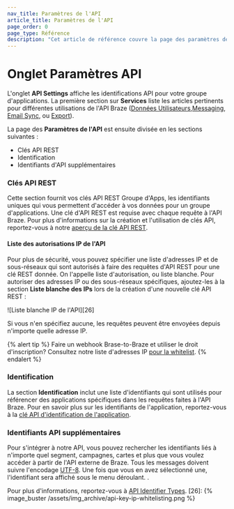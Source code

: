 ```yaml
---
nav_title: Paramètres de l'API
article_title: Paramètres de l'API
page_order: 0
page_type: Référence
description: "Cet article de référence couvre la page des paramètres de l'API, qui affiche les identifications API pour votre groupe d'applications."
---
```


# Onglet Paramètres API

L'onglet **API Settings** affiche les identifications API pour votre groupe d'applications. La première section sur **Services** liste les articles pertinents pour différentes utilisations de l'API Braze ([Données Utilisateurs][3],[Messaging][4], [Email Sync][5], ou [Export][6]).

La page des **Paramètres de l'API** est ensuite divisée en les sections suivantes :

- Clés API REST
- Identification
- Identifiants d'API supplémentaires

### Clés API REST

Cette section fournit vos clés API REST Groupe d'Apps, les identifiants uniques qui vous permettent d'accéder à vos données pour un groupe d'applications. Une clé d'API REST est requise avec chaque requête à l'API Braze. Pour plus d'informations sur la création et l'utilisation de clés API, reportez-vous à notre [aperçu de la clé API REST]({{site.baseurl}}/api/api_key/).

#### Liste des autorisations IP de l'API

Pour plus de sécurité, vous pouvez spécifier une liste d'adresses IP et de sous-réseaux qui sont autorisés à faire des requêtes d'API REST pour une clé REST donnée. On l'appelle liste d'autorisation, ou liste blanche. Pour autoriser des adresses IP ou des sous-réseaux spécifiques, ajoutez-les à la section **Liste blanche des IPs** lors de la création d'une nouvelle clé API REST :

!\[Liste blanche IP de l'API\]\[26\]

Si vous n'en spécifiez aucune, les requêtes peuvent être envoyées depuis n'importe quelle adresse IP.

{% alert tip %}
Faire un webhook Brase-to-Braze et utiliser le droit d'inscription? Consultez notre liste d'adresses IP [pour la whitelist]({{site.baseurl}}/docs/user_guide/message_building_by_channel/webhooks/creating_a_webhook/#ip-whitelisting).
{% endalert %}

### Identification

La section **Identification** inclut une liste d'identifiants qui sont utilisés pour référencer des applications spécifiques dans les requêtes faites à l'API Braze. Pour en savoir plus sur les identifiants de l'application, reportez-vous à la [clé API d'identification de l'application]({{site.baseurl}}/api/api_key/#the-app-identifier-api-key).

### Identifiants API supplémentaires

Pour s'intégrer à notre API, vous pouvez rechercher les identifiants liés à n'importe quel segment, campagnes, cartes et plus que vous voulez accéder à partir de l'API externe de Braze. Tous les messages doivent suivre l'encodage [UTF-8][12]. Une fois que vous en avez sélectionné une, l'identifiant sera affiché sous le menu déroulant. .

Pour plus d'informations, reportez-vous à [API Identifier Types]({{site.baseurl}}/api/identifier_types/).
[26]: {% image_buster /assets/img_archive/api-key-ip-whitelisting.png %}

[3]: {{site.baseurl}}/api/endpoints/user_data/
[4]: {{site.baseurl}}/api/endpoints/messaging/
[5]: {{site.baseurl}}/api/endpoints/email/
[6]: {{site.baseurl}}/api/endpoints/export/
[12]: https://en.wikipedia.org/wiki/UTF-8
